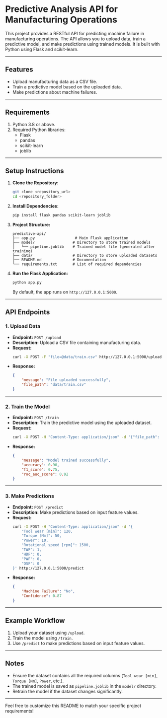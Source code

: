 # Predictive Analysis API for Manufacturing Operations

This project provides a RESTful API for predicting machine failure in manufacturing operations. The API allows you to upload data, train a predictive model, and make predictions using trained models. It is built with Python using Flask and scikit-learn.

---

## Features

- Upload manufacturing data as a CSV file.
- Train a predictive model based on the uploaded data.
- Make predictions about machine failures.

---

## Requirements

1. Python 3.8 or above.
2. Required Python libraries:
   - Flask
   - pandas
   - scikit-learn
   - joblib

---

## Setup Instructions

1. **Clone the Repository:**

   ```bash
   git clone <repository_url>
   cd <repository_folder>
   ```

2. **Install Dependencies:**

   ```bash
   pip install flask pandas scikit-learn joblib
   ```

3. **Project Structure:**

   ```plaintext
   predictive-api/
   ├── app.py                  # Main Flask application
   ├── model/                 # Directory to store trained models
   │   └── pipeline.joblib    # Trained model file (generated after training)
   ├── data/                  # Directory to store uploaded datasets
   ├── README.md              # Documentation
   └── requirements.txt       # List of required dependencies
   ```

4. **Run the Flask Application:**

   ```bash
   python app.py
   ```

   By default, the app runs on `http://127.0.0.1:5000`.

---

## API Endpoints

### 1. **Upload Data**

- **Endpoint:** `POST /upload`
- **Description:** Upload a CSV file containing manufacturing data.
- **Request:**
  ```bash
  curl -X POST -F "file=@data/train.csv" http://127.0.0.1:5000/upload
  ```
- **Response:**
  ```json
  {
      "message": "File uploaded successfully",
      "file_path": "data/train.csv"
  }
  ```

---

### 2. **Train the Model**

- **Endpoint:** `POST /train`
- **Description:** Train the predictive model using the uploaded dataset.
- **Request:**
  ```bash
  curl -X POST -H "Content-Type: application/json" -d '{"file_path": "data/train.csv"}' http://127.0.0.1:5000/train
  ```
- **Response:**
  ```json
  {
      "message": "Model trained successfully",
      "accuracy": 0.90,
      "f1_score": 0.75,
      "roc_auc_score": 0.92
  }
  ```

---

### 3. **Make Predictions**

- **Endpoint:** `POST /predict`
- **Description:** Make predictions based on input feature values.
- **Request:**
  ```bash
  curl -X POST -H "Content-Type: application/json" -d '{
      "Tool wear [min]": 120,
      "Torque [Nm]": 50,
      "Power": 10,
      "Rotational speed [rpm]": 1500,
      "TWF": 1,
      "HDF": 0,
      "PWF": 0,
      "OSF": 0
  }' http://127.0.0.1:5000/predict
  ```
- **Response:**
  ```json
  {
      "Machine Failure": "No",
      "Confidence": 0.87
  }
  ```

---

## Example Workflow

1. Upload your dataset using `/upload`.
2. Train the model using `/train`.
3. Use `/predict` to make predictions based on input feature values.

---

## Notes

- Ensure the dataset contains all the required columns (`Tool wear [min]`, `Torque [Nm]`, `Power`, etc.).
- The trained model is saved as `pipeline.joblib` in the `model/` directory.
- Retrain the model if the dataset changes significantly.

---

Feel free to customize this README to match your specific project requirements!




